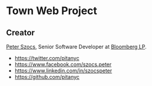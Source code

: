 # Town Web Project

## Creator

[Peter Szocs](http://peter.szocs.info/), Senior Software Developer at [Bloomberg LP](http://www.bloomberg.com/).

* https://twitter.com/pitanyc
* https://www.facebook.com/szocs.peter
* https://www.linkedin.com/in/szocspeter
* https://github.com/pitanyc
